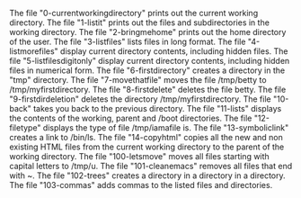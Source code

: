 The file "0-currentworkingdirectory" prints out the current working directory.
The file "1-listit" prints out the files and subdirectories in the working directory.
The file "2-bringmehome" prints out the home directory of the user.
The file "3-listfiles" lists files in long format.
The file "4-listmorefiles" display current directory contents, including hidden files.
The file "5-listfilesdigitonly" display current directory contents, including hidden files in numerical form.
The file "6-firstdirectory" creates a directory in the "tmp" directory.
The file "7-movethatfile" moves the file /tmp/betty to /tmp/myfirstdirectory.
The file "8-firstdelete" deletes the file betty.
The file "9-firstdirdeletion" deletes the directory /tmp/myfirstdirectory.
The file "10-back" takes you back to the previous directory.
The file "11-lists" displays the contents of the working, parent and /boot directories.
The file "12-filetype" displays the type of file /tmp/iamafile is.
The file "13-symboliclink" creates a link to /bin/ls.
The file "14-copyhtml" copies all the new and non existing HTML files from the current working directory to the parent of the working directory.
The file "100-letsmove" moves all files starting with capital letters to /tmp/u.
The file "101-cleanemacs" removes all files that end with ~.
The file "102-trees" creates a directory in a directory in a directory.
The file "103-commas" adds commas to the listed files and directories.

